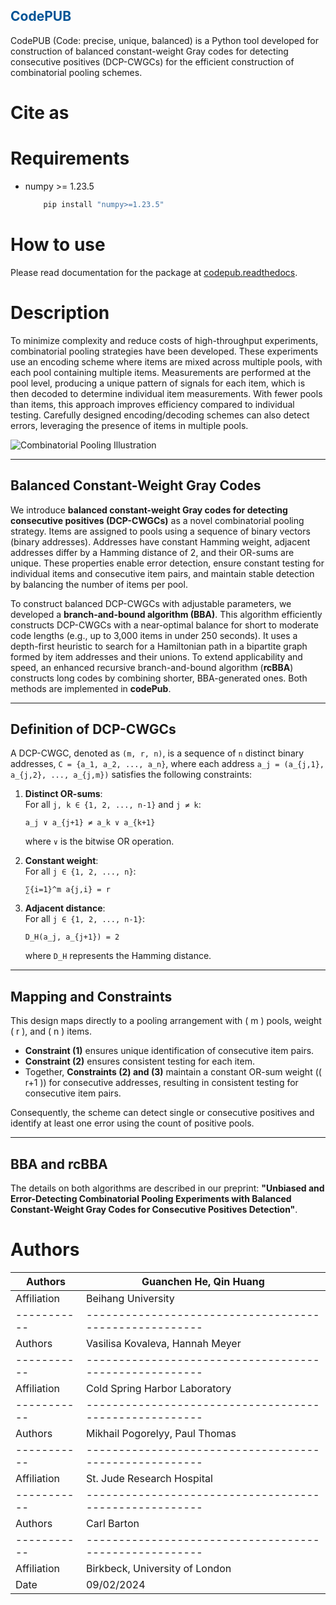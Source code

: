 <span style="color:white"> </span>
## <span style="color:#015396">CodePUB</span>

CodePUB (Code: precise, unique, balanced) is a Python tool developed for construction of balanced constant-weight Gray
codes for detecting consecutive positives (DCP-CWGCs) for the
efficient construction of combinatorial pooling schemes.

# Cite as

# Requirements

- numpy >= 1.23.5
	```python
	    pip install "numpy>=1.23.5"
	```

# How to use

Please read documentation for the package at [codepub.readthedocs](https://codepub.readthedocs.io/en/latest/).

# Description

To minimize complexity and reduce costs of high-throughput experiments, combinatorial pooling strategies have been developed. These experiments use an encoding scheme where items are mixed across multiple pools, with each pool containing multiple items. Measurements are performed at the pool level, producing a unique pattern of signals for each item, which is then decoded to determine individual item measurements. With fewer pools than items, this approach improves efficiency compared to individual testing. Carefully designed encoding/decoding schemes can also detect errors, leveraging the presence of items in multiple pools.

![Combinatorial Pooling Illustration](comb_p_p.png)

---

## Balanced Constant-Weight Gray Codes

We introduce **balanced constant-weight Gray codes for detecting consecutive positives (DCP-CWGCs)** as a novel combinatorial pooling strategy. Items are assigned to pools using a sequence of binary vectors (binary addresses). Addresses have constant Hamming weight, adjacent addresses differ by a Hamming distance of 2, and their OR-sums are unique. These properties enable error detection, ensure constant testing for individual items and consecutive item pairs, and maintain stable detection by balancing the number of items per pool.

To construct balanced DCP-CWGCs with adjustable parameters, we developed a **branch-and-bound algorithm (BBA)**. This algorithm efficiently constructs DCP-CWGCs with a near-optimal balance for short to moderate code lengths (e.g., up to 3,000 items in under 250 seconds). It uses a depth-first heuristic to search for a Hamiltonian path in a bipartite graph formed by item addresses and their unions. To extend applicability and speed, an enhanced recursive branch-and-bound algorithm (**rcBBA**) constructs long codes by combining shorter, BBA-generated ones. Both methods are implemented in **codePub**.

---

## Definition of DCP-CWGCs

A DCP-CWGC, denoted as `(m, r, n)`, is a sequence of `n` distinct binary addresses, `C = {a_1, a_2, ..., a_n}`, where each address `a_j = (a_{j,1}, a_{j,2}, ..., a_{j,m})` satisfies the following constraints:

1. **Distinct OR-sums**:  
   For all `j, k ∈ {1, 2, ..., n-1}` and `j ≠ k`:

   `a_j ∨ a_{j+1} ≠ a_k ∨ a_{k+1}`

   where `∨` is the bitwise OR operation.

2. **Constant weight**:  
   For all `j ∈ {1, 2, ..., n}`:

   `∑{i=1}^m a{j,i} = r`

3. **Adjacent distance**:  
   For all `j ∈ {1, 2, ..., n-1}`:

   `D_H(a_j, a_{j+1}) = 2`

   where `D_H` represents the Hamming distance.

---

## Mapping and Constraints

This design maps directly to a pooling arrangement with \( m \) pools, weight \( r \), and \( n \) items.

- **Constraint (1)** ensures unique identification of consecutive item pairs.
- **Constraint (2)** ensures consistent testing for each item.
- Together, **Constraints (2) and (3)** maintain a constant OR-sum weight (\( r+1 \)) for consecutive addresses, resulting in consistent testing for consecutive item pairs.

Consequently, the scheme can detect single or consecutive positives and identify at least one error using the count of positive pools.

---

## BBA and rcBBA

The details on both algorithms are described in our preprint: **"Unbiased and Error-Detecting Combinatorial Pooling Experiments with Balanced Constant-Weight Gray Codes for Consecutive Positives Detection"**.


# Authors


| Authors     | Guanchen He, Qin Huang                                 |
| ----------- | ------------------------------------------------------ |
| Affiliation | Beihang University                                     |
| ----------- | ------------------------------------------------------ |
| Authors     | Vasilisa Kovaleva, Hannah Meyer                        |
| ----------- | ------------------------------------------------------ |
| Affiliation | Cold Spring Harbor Laboratory                          |
| ----------- | ------------------------------------------------------ |
| Authors     | Mikhail Pogorelyy, Paul Thomas                         |
| ----------- | ------------------------------------------------------ |
| Affiliation | St. Jude Research Hospital                             |
| ----------- | ------------------------------------------------------ |
| Authors     | Carl Barton                                            |
| ----------- | ------------------------------------------------------ |
| Affiliation | Birkbeck, University of London                         |
| Date        | 09/02/2024                                             |